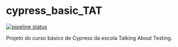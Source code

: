 # cypress_basic_TAT

[![pipeline status](https://gitlab.com/rhom09/cypress_basic_tat/badges/master/pipeline.svg)](https://gitlab.com/rhom09/cypress_basic_tat/-/commits/master)

Projeto do curso básico de Cypress da escola Talking About Testing.